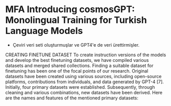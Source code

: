 # MFA Introducing cosmosGPT: Monolingual Training for Turkish Language Models

* Çeviri veri seti oluşturmuşlar ve GPT4'e de veri ürettirmişler.


CREATING FINETUNE DATASET
To create instruction versions of the models and develop the
best finetuning datasets, we have compiled various datasets
and merged shared collections. Finding a suitable dataset for
finetuning has been one of the focal points of our research.
Original datasets have been created using various sources,
including open-source platforms, contributions from individuals, and data generated by GPT-4 [7]. Initially, four primary
datasets were established. Subsequently, through cleaning and
various combinations, new datasets have been derived. Here
are the names and features of the mentioned primary datasets: